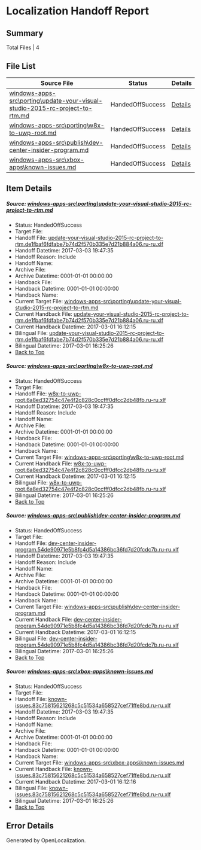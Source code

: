 # <a name='report-top'></a> Localization Handoff Report

## Summary
 Total Files | 4

## File List
 Source File | Status | Details 
 ----------- | ------ | ------- 
 [windows-apps-src\porting\update-your-visual-studio-2015-rc-project-to-rtm.md](https://cpubwin.visualstudio.com/windows-uwp/_git/windows-uwp/commit/84647a4ef9efaac0030663ca062f2a8e98735560?path=windows-apps-src%2Fporting%2Fupdate-your-visual-studio-2015-rc-project-to-rtm.md&_a=contents) | HandedOffSuccess | [Details](#4527b3a3cf0aaae7ced5eaebcbc1ad023b24c3794776)
 [windows-apps-src\porting\w8x-to-uwp-root.md](https://cpubwin.visualstudio.com/windows-uwp/_git/windows-uwp/commit/84647a4ef9efaac0030663ca062f2a8e98735560?path=windows-apps-src%2Fporting%2Fw8x-to-uwp-root.md&_a=contents) | HandedOffSuccess | [Details](#37da1d6385bf18fcf44f6425b843715e1a4623794783)
 [windows-apps-src\publish\dev-center-insider-program.md](https://cpubwin.visualstudio.com/windows-uwp/_git/windows-uwp/commit/84647a4ef9efaac0030663ca062f2a8e98735560?path=windows-apps-src%2Fpublish%2Fdev-center-insider-program.md&_a=contents) | HandedOffSuccess | [Details](#a342de58e3f204cc66f701dec644e976b05592c34833)
 [windows-apps-src\xbox-apps\known-issues.md](https://cpubwin.visualstudio.com/windows-uwp/_git/windows-uwp/commit/84647a4ef9efaac0030663ca062f2a8e98735560?path=windows-apps-src%2Fxbox-apps%2Fknown-issues.md&_a=contents) | HandedOffSuccess | [Details](#203d1abede2607617e0175103f54bf3068d53ff47953)

## Item Details
##### <a name='4527b3a3cf0aaae7ced5eaebcbc1ad023b24c3794776'></a> Source: [windows-apps-src\porting\update-your-visual-studio-2015-rc-project-to-rtm.md](https://cpubwin.visualstudio.com/windows-uwp/_git/windows-uwp/commit/84647a4ef9efaac0030663ca062f2a8e98735560?path=windows-apps-src%2Fporting%2Fupdate-your-visual-studio-2015-rc-project-to-rtm.md&_a=contents)
* Status: HandedOffSuccess
* Target File: 
* Handoff File: [update-your-visual-studio-2015-rc-project-to-rtm.de1fbaf6fdfabe7b74d2f570b335e7d21b884a06.ru-ru.xlf](https://cpubwin.visualstudio.com/windows-uwp/_git/WDCLib.handoff/commit/3e54976a651d5f439e1cdf94c6d0c08463d65cc7?path=ol-handoff%2Fcpubwin%2Fwindows-uwp.ru-ru%2Fmaster%2Fupdate-your-visual-studio-2015-rc-project-to-rtm.de1fbaf6fdfabe7b74d2f570b335e7d21b884a06.ru-ru.xlf&_a=contents)
* Handoff Datetime: 2017-03-03 19:47:35
* Handoff Reason: Include
* Handoff Name: 
* Archive File: 
* Archive Datetime: 0001-01-01 00:00:00
* Handback File: 
* Handback Datetime: 0001-01-01 00:00:00
* Handback Name: 
* Current Target File: [windows-apps-src\porting\update-your-visual-studio-2015-rc-project-to-rtm.md](https://cpubwin.visualstudio.com/windows-uwp/_git/windows-uwp.ru-ru/commit/528a3a1a1ac9765ce42a4f8f5273f0c3638e3dbd?path=windows-apps-src%2Fporting%2Fupdate-your-visual-studio-2015-rc-project-to-rtm.md&_a=contents)
* Current Handback File: [update-your-visual-studio-2015-rc-project-to-rtm.de1fbaf6fdfabe7b74d2f570b335e7d21b884a06.ru-ru.xlf](https://cpubwin.visualstudio.com/windows-uwp/_git/WDCLib.handback/commit/e16d81768f018a427011933a35960acea37232b6?path=ol-handback%2Fcpubwin%2Fwindows-uwp.ru-ru%2Fmaster%2Fupdate-your-visual-studio-2015-rc-project-to-rtm.de1fbaf6fdfabe7b74d2f570b335e7d21b884a06.ru-ru.xlf&_a=contents)
* Current Handback Datetime: 2017-03-01 16:12:15
* Bilingual File: [update-your-visual-studio-2015-rc-project-to-rtm.de1fbaf6fdfabe7b74d2f570b335e7d21b884a06.ru-ru.xlf](https://cpubwin.visualstudio.com/windows-uwp/_git/WDCLib.handback/commit/e16d81768f018a427011933a35960acea37232b6?path=ol-handback%2Fcpubwin%2Fwindows-uwp.ru-ru%2Fmaster%2Fupdate-your-visual-studio-2015-rc-project-to-rtm.de1fbaf6fdfabe7b74d2f570b335e7d21b884a06.ru-ru.xlf&_a=contents)
* Bilingual Datetime: 2017-03-01 16:25:26
* [Back to Top](#report-top)

##### <a name='37da1d6385bf18fcf44f6425b843715e1a4623794783'></a> Source: [windows-apps-src\porting\w8x-to-uwp-root.md](https://cpubwin.visualstudio.com/windows-uwp/_git/windows-uwp/commit/84647a4ef9efaac0030663ca062f2a8e98735560?path=windows-apps-src%2Fporting%2Fw8x-to-uwp-root.md&_a=contents)
* Status: HandedOffSuccess
* Target File: 
* Handoff File: [w8x-to-uwp-root.6a8ed32754c47e4f2c828c0ccfff0dfcc2db48fb.ru-ru.xlf](https://cpubwin.visualstudio.com/windows-uwp/_git/WDCLib.handoff/commit/3e54976a651d5f439e1cdf94c6d0c08463d65cc7?path=ol-handoff%2Fcpubwin%2Fwindows-uwp.ru-ru%2Fmaster%2Fw8x-to-uwp-root.6a8ed32754c47e4f2c828c0ccfff0dfcc2db48fb.ru-ru.xlf&_a=contents)
* Handoff Datetime: 2017-03-03 19:47:35
* Handoff Reason: Include
* Handoff Name: 
* Archive File: 
* Archive Datetime: 0001-01-01 00:00:00
* Handback File: 
* Handback Datetime: 0001-01-01 00:00:00
* Handback Name: 
* Current Target File: [windows-apps-src\porting\w8x-to-uwp-root.md](https://cpubwin.visualstudio.com/windows-uwp/_git/windows-uwp.ru-ru/commit/528a3a1a1ac9765ce42a4f8f5273f0c3638e3dbd?path=windows-apps-src%2Fporting%2Fw8x-to-uwp-root.md&_a=contents)
* Current Handback File: [w8x-to-uwp-root.6a8ed32754c47e4f2c828c0ccfff0dfcc2db48fb.ru-ru.xlf](https://cpubwin.visualstudio.com/windows-uwp/_git/WDCLib.handback/commit/e16d81768f018a427011933a35960acea37232b6?path=ol-handback%2Fcpubwin%2Fwindows-uwp.ru-ru%2Fmaster%2Fw8x-to-uwp-root.6a8ed32754c47e4f2c828c0ccfff0dfcc2db48fb.ru-ru.xlf&_a=contents)
* Current Handback Datetime: 2017-03-01 16:12:15
* Bilingual File: [w8x-to-uwp-root.6a8ed32754c47e4f2c828c0ccfff0dfcc2db48fb.ru-ru.xlf](https://cpubwin.visualstudio.com/windows-uwp/_git/WDCLib.handback/commit/e16d81768f018a427011933a35960acea37232b6?path=ol-handback%2Fcpubwin%2Fwindows-uwp.ru-ru%2Fmaster%2Fw8x-to-uwp-root.6a8ed32754c47e4f2c828c0ccfff0dfcc2db48fb.ru-ru.xlf&_a=contents)
* Bilingual Datetime: 2017-03-01 16:25:26
* [Back to Top](#report-top)

##### <a name='a342de58e3f204cc66f701dec644e976b05592c34833'></a> Source: [windows-apps-src\publish\dev-center-insider-program.md](https://cpubwin.visualstudio.com/windows-uwp/_git/windows-uwp/commit/84647a4ef9efaac0030663ca062f2a8e98735560?path=windows-apps-src%2Fpublish%2Fdev-center-insider-program.md&_a=contents)
* Status: HandedOffSuccess
* Target File: 
* Handoff File: [dev-center-insider-program.54de90971e5b8fc4d5a14386bc36fd7d20fcdc7b.ru-ru.xlf](https://cpubwin.visualstudio.com/windows-uwp/_git/WDCLib.handoff/commit/3e54976a651d5f439e1cdf94c6d0c08463d65cc7?path=ol-handoff%2Fcpubwin%2Fwindows-uwp.ru-ru%2Fmaster%2Fdev-center-insider-program.54de90971e5b8fc4d5a14386bc36fd7d20fcdc7b.ru-ru.xlf&_a=contents)
* Handoff Datetime: 2017-03-03 19:47:35
* Handoff Reason: Include
* Handoff Name: 
* Archive File: 
* Archive Datetime: 0001-01-01 00:00:00
* Handback File: 
* Handback Datetime: 0001-01-01 00:00:00
* Handback Name: 
* Current Target File: [windows-apps-src\publish\dev-center-insider-program.md](https://cpubwin.visualstudio.com/windows-uwp/_git/windows-uwp.ru-ru/commit/528a3a1a1ac9765ce42a4f8f5273f0c3638e3dbd?path=windows-apps-src%2Fpublish%2Fdev-center-insider-program.md&_a=contents)
* Current Handback File: [dev-center-insider-program.54de90971e5b8fc4d5a14386bc36fd7d20fcdc7b.ru-ru.xlf](https://cpubwin.visualstudio.com/windows-uwp/_git/WDCLib.handback/commit/e16d81768f018a427011933a35960acea37232b6?path=ol-handback%2Fcpubwin%2Fwindows-uwp.ru-ru%2Fmaster%2Fdev-center-insider-program.54de90971e5b8fc4d5a14386bc36fd7d20fcdc7b.ru-ru.xlf&_a=contents)
* Current Handback Datetime: 2017-03-01 16:12:15
* Bilingual File: [dev-center-insider-program.54de90971e5b8fc4d5a14386bc36fd7d20fcdc7b.ru-ru.xlf](https://cpubwin.visualstudio.com/windows-uwp/_git/WDCLib.handback/commit/e16d81768f018a427011933a35960acea37232b6?path=ol-handback%2Fcpubwin%2Fwindows-uwp.ru-ru%2Fmaster%2Fdev-center-insider-program.54de90971e5b8fc4d5a14386bc36fd7d20fcdc7b.ru-ru.xlf&_a=contents)
* Bilingual Datetime: 2017-03-01 16:25:26
* [Back to Top](#report-top)

##### <a name='203d1abede2607617e0175103f54bf3068d53ff47953'></a> Source: [windows-apps-src\xbox-apps\known-issues.md](https://cpubwin.visualstudio.com/windows-uwp/_git/windows-uwp/commit/84647a4ef9efaac0030663ca062f2a8e98735560?path=windows-apps-src%2Fxbox-apps%2Fknown-issues.md&_a=contents)
* Status: HandedOffSuccess
* Target File: 
* Handoff File: [known-issues.83c75815621268c5c51534a658527cef71ffe8bd.ru-ru.xlf](https://cpubwin.visualstudio.com/windows-uwp/_git/WDCLib.handoff/commit/3e54976a651d5f439e1cdf94c6d0c08463d65cc7?path=ol-handoff%2Fcpubwin%2Fwindows-uwp.ru-ru%2Fmaster%2Fknown-issues.83c75815621268c5c51534a658527cef71ffe8bd.ru-ru.xlf&_a=contents)
* Handoff Datetime: 2017-03-03 19:47:35
* Handoff Reason: Include
* Handoff Name: 
* Archive File: 
* Archive Datetime: 0001-01-01 00:00:00
* Handback File: 
* Handback Datetime: 0001-01-01 00:00:00
* Handback Name: 
* Current Target File: [windows-apps-src\xbox-apps\known-issues.md](https://cpubwin.visualstudio.com/windows-uwp/_git/windows-uwp.ru-ru/commit/528a3a1a1ac9765ce42a4f8f5273f0c3638e3dbd?path=windows-apps-src%2Fxbox-apps%2Fknown-issues.md&_a=contents)
* Current Handback File: [known-issues.83c75815621268c5c51534a658527cef71ffe8bd.ru-ru.xlf](https://cpubwin.visualstudio.com/windows-uwp/_git/WDCLib.handback/commit/e16d81768f018a427011933a35960acea37232b6?path=ol-handback%2Fcpubwin%2Fwindows-uwp.ru-ru%2Fmaster%2Fknown-issues.83c75815621268c5c51534a658527cef71ffe8bd.ru-ru.xlf&_a=contents)
* Current Handback Datetime: 2017-03-01 16:12:16
* Bilingual File: [known-issues.83c75815621268c5c51534a658527cef71ffe8bd.ru-ru.xlf](https://cpubwin.visualstudio.com/windows-uwp/_git/WDCLib.handback/commit/e16d81768f018a427011933a35960acea37232b6?path=ol-handback%2Fcpubwin%2Fwindows-uwp.ru-ru%2Fmaster%2Fknown-issues.83c75815621268c5c51534a658527cef71ffe8bd.ru-ru.xlf&_a=contents)
* Bilingual Datetime: 2017-03-01 16:25:26
* [Back to Top](#report-top)


## Error Details

Generated by OpenLocalization.
